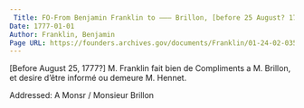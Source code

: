 ```yaml
---
 Title: FO-From Benjamin Franklin to ――― Brillon, [before 25 August? 1777]
Date: 1777-01-01
Author: Franklin, Benjamin
Page URL: https://founders.archives.gov/documents/Franklin/01-24-02-0356
---
```


[Before August 25, 1777?]
M. Franklin fait bien de Compliments a M. Brillon, et desire d’être informé ou demeure M. Hennet.
 
Addressed: A Monsr / Monsieur Brillon

